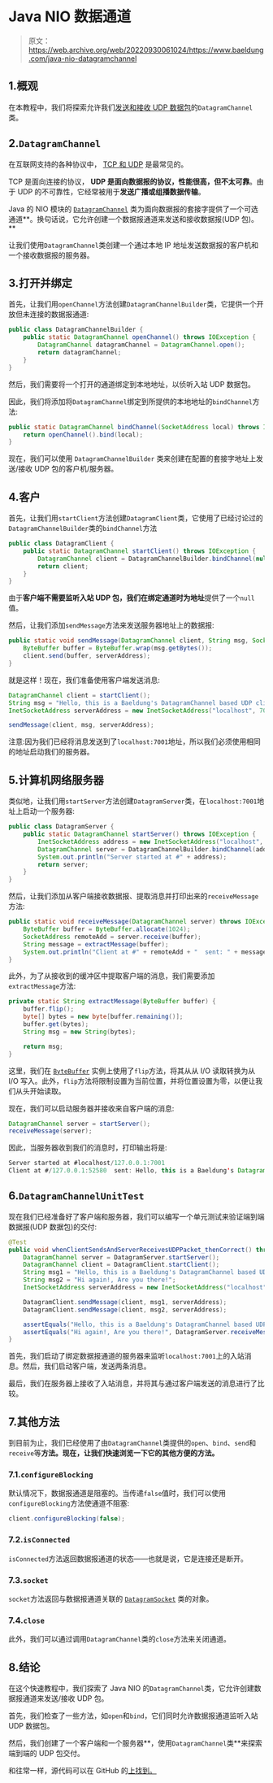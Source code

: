 # Java NIO 数据通道

> 原文：<https://web.archive.org/web/20220930061024/https://www.baeldung.com/java-nio-datagramchannel>

## 1.概观

在本教程中，我们将探索允许我们[发送和接收 UDP 数据包](/web/20220524034344/https://www.baeldung.com/udp-in-java)的`DatagramChannel`类。

## 2.`DatagramChannel`

在互联网支持的各种协议中， [TCP 和 UDP](/web/20220524034344/https://www.baeldung.com/cs/udp-vs-tcp) 是最常见的。

TCP 是面向连接的协议， **UDP 是面向数据报的协议，性能很高，但不太可靠**。由于 UDP 的不可靠性，它经常被用于**发送广播或组播数据传输**。

Java 的 NIO 模块的 [`DatagramChannel`](https://web.archive.org/web/20220524034344/https://docs.oracle.com/en/java/javase/11/docs/api/java.base/java/nio/channels/DatagramChannel.html) 类为面向数据报的套接字提供了一个可选通道**。换句话说，它允许创建一个数据报通道来发送和接收数据报(UDP 包)。**

让我们使用`DatagramChannel`类创建一个通过本地 IP 地址发送数据报的客户机和一个接收数据报的服务器。

## 3.打开并绑定

首先，让我们用`openChannel`方法创建`DatagramChannelBuilder`类，它提供一个开放但未连接的数据报通道:

```java
public class DatagramChannelBuilder {
    public static DatagramChannel openChannel() throws IOException {
        DatagramChannel datagramChannel = DatagramChannel.open();
        return datagramChannel;
    }
}
```

然后，我们需要将一个打开的通道绑定到本地地址，以侦听入站 UDP 数据包。

因此，我们将添加将`DatagramChannel`绑定到所提供的本地地址的`bindChannel`方法:

```java
public static DatagramChannel bindChannel(SocketAddress local) throws IOException {
    return openChannel().bind(local); 
}
```

现在，我们可以使用 `DatagramChannelBuilder` 类来创建在配置的套接字地址上发送/接收 UDP 包的客户机/服务器。

## 4.客户

首先，让我们用`startClient`方法创建`DatagramClient`类，它使用了已经讨论过的`DatagramChannelBuilder`类的`bindChannel`方法

```java
public class DatagramClient {
    public static DatagramChannel startClient() throws IOException {
        DatagramChannel client = DatagramChannelBuilder.bindChannel(null);
        return client;
    }
}
```

由于**客户端不需要监听入站 UDP 包，我们在绑定通道时为地址**提供了一个`null`值。

然后，让我们添加`sendMessage`方法来发送服务器地址上的数据报:

```java
public static void sendMessage(DatagramChannel client, String msg, SocketAddress serverAddress) throws IOException {
    ByteBuffer buffer = ByteBuffer.wrap(msg.getBytes());
    client.send(buffer, serverAddress);
} 
```

就是这样！现在，我们准备使用客户端发送消息:

```java
DatagramChannel client = startClient();
String msg = "Hello, this is a Baeldung's DatagramChannel based UDP client!";
InetSocketAddress serverAddress = new InetSocketAddress("localhost", 7001);

sendMessage(client, msg, serverAddress);
```

注意:因为我们已经将消息发送到了`localhost:7001`地址，所以我们必须使用相同的地址启动我们的服务器。

## 5.计算机网络服务器

类似地，让我们用`startServer`方法创建`DatagramServer`类，在`localhost:7001`地址上启动一个服务器:

```java
public class DatagramServer {
    public static DatagramChannel startServer() throws IOException {
        InetSocketAddress address = new InetSocketAddress("localhost", 7001);
        DatagramChannel server = DatagramChannelBuilder.bindChannel(address);
        System.out.println("Server started at #" + address);
        return server;
    }
}
```

然后，让我们添加从客户端接收数据报、提取消息并打印出来的`receiveMessage`方法:

```java
public static void receiveMessage(DatagramChannel server) throws IOException {
    ByteBuffer buffer = ByteBuffer.allocate(1024);
    SocketAddress remoteAdd = server.receive(buffer);
    String message = extractMessage(buffer);
    System.out.println("Client at #" + remoteAdd + "  sent: " + message);
}
```

此外，为了从接收到的缓冲区中提取客户端的消息，我们需要添加`extractMessage`方法:

```java
private static String extractMessage(ByteBuffer buffer) {
    buffer.flip();
    byte[] bytes = new byte[buffer.remaining()];
    buffer.get(bytes);
    String msg = new String(bytes);

    return msg;
} 
```

这里，我们在 [`ByteBuffer`](https://web.archive.org/web/20220524034344/https://docs.oracle.com/en/java/javase/11/docs/api/java.base/java/nio/ByteBuffer.html) 实例上使用了`flip`方法，将其从从 I/O 读取转换为从 I/O 写入。此外，`flip`方法将限制设置为当前位置，并将位置设置为零，以便让我们从头开始读取。

现在，我们可以启动服务器并接收来自客户端的消息:

```java
DatagramChannel server = startServer();
receiveMessage(server);
```

因此，当服务器收到我们的消息时，打印输出将是:

```java
Server started at #localhost/127.0.0.1:7001
Client at #/127.0.0.1:52580  sent: Hello, this is a Baeldung's DatagramChannel based UDP client!
```

## 6.`DatagramChannelUnitTest`

现在我们已经准备好了客户端和服务器，我们可以编写一个单元测试来验证端到端数据报(UDP 数据包)的交付:

```java
@Test
public void whenClientSendsAndServerReceivesUDPPacket_thenCorrect() throws IOException {
    DatagramChannel server = DatagramServer.startServer();
    DatagramChannel client = DatagramClient.startClient();
    String msg1 = "Hello, this is a Baeldung's DatagramChannel based UDP client!";
    String msg2 = "Hi again!, Are you there!";
    InetSocketAddress serverAddress = new InetSocketAddress("localhost", 7001);

    DatagramClient.sendMessage(client, msg1, serverAddress);
    DatagramClient.sendMessage(client, msg2, serverAddress);

    assertEquals("Hello, this is a Baeldung's DatagramChannel based UDP client!", DatagramServer.receiveMessage(server));
    assertEquals("Hi again!, Are you there!", DatagramServer.receiveMessage(server));
}
```

首先，我们启动了绑定数据报通道的服务器来监听`localhost:7001`上的入站消息。然后，我们启动客户端，发送两条消息。

最后，我们在服务器上接收了入站消息，并将其与通过客户端发送的消息进行了比较。

## 7.其他方法

到目前为止，我们已经使用了由`DatagramChannel`类提供的`open`、`bind`、`send`和`receive`等**方法。现在，让我们快速浏览一下它的其他方便的方法。**

### 7.1.`configureBlocking`

默认情况下，数据报通道是阻塞的。当传递`false`值时，我们可以使用`configureBlocking`方法使通道不阻塞:

```java
client.configureBlocking(false);
```

### 7.2.`isConnected`

`isConnected`方法返回数据报通道的状态——也就是说，它是连接还是断开。

### 7.3.`socket`

`socket`方法返回与数据报通道关联的 [`DatagramSocket`](https://web.archive.org/web/20220524034344/https://docs.oracle.com/en/java/javase/11/docs/api/java.base/java/net/DatagramSocket.html) 类的对象。

### 7.4.`close`

此外，我们可以通过调用`DatagramChannel`类的`close`方法来关闭通道。

## 8.结论

在这个快速教程中，我们探索了 Java NIO 的`DatagramChannel`类，它允许创建数据报通道来发送/接收 UDP 包。

首先，我们检查了一些方法，如`open`和`bind`，它们同时允许数据报通道监听入站 UDP 数据包。

然后，我们创建了一个客户端和一个服务器**，使用`DatagramChannel`类**来探索端到端的 UDP 包交付。

和往常一样，源代码可以在 GitHub 的[上找到。](https://web.archive.org/web/20220524034344/https://github.com/eugenp/tutorials/tree/master/core-java-modules/core-java-nio-2)